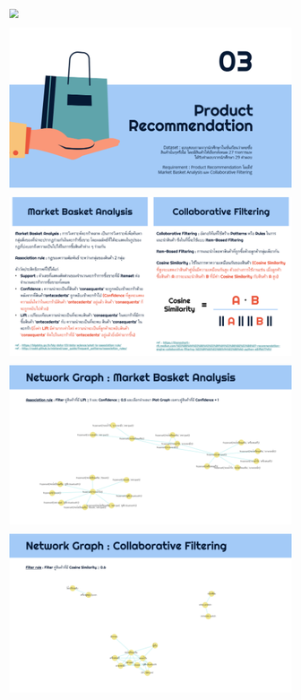 ![](images/github-small.PNG)

![This is an image](Images/03-1.PNG)

![This is an image](Images/03-2.PNG)

![This is an image](Images/03-3.PNG)

![This is an image](Images/03-4.PNG)
